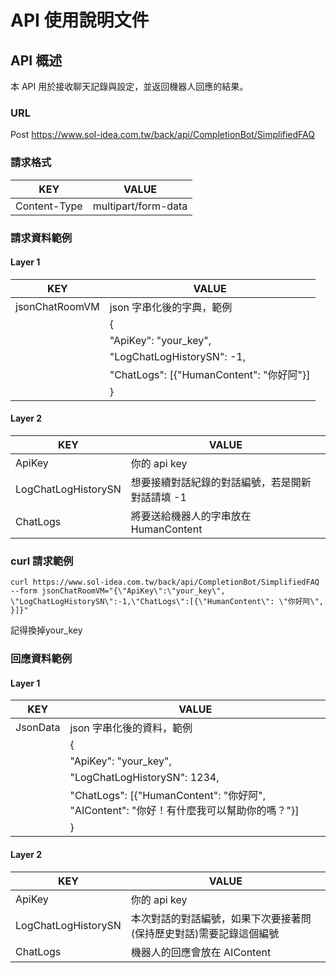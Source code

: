 # API 使用說明文件

## API 概述
本 API 用於接收聊天記錄與設定，並返回機器人回應的結果。

### URL
Post https://www.sol-idea.com.tw/back/api/CompletionBot/SimplifiedFAQ

### 請求格式
| KEY            | VALUE                |
| -------------- | -------------------- |
| Content-Type   | multipart/form-data  |

### 請求資料範例
#### Layer 1
| KEY            | VALUE                |
| -------------- | -------------------- |
| jsonChatRoomVM | json 字串化後的字典，範例 |
|                | {                   |
|                | "ApiKey": "your_key",|
|                | "LogChatLogHistorySN": -1,|
|                | "ChatLogs": [{"HumanContent": "你好阿"}]|
|                | }                   |

#### Layer 2
| KEY                   | VALUE                       |
| --------------------- | --------------------------- |
| ApiKey                | 你的 api key                |
| LogChatLogHistorySN   | 想要接續對話紀錄的對話編號，若是開新對話請填 -1 |
| ChatLogs              | 將要送給機器人的字串放在 HumanContent     |

### curl 請求範例
```
curl https://www.sol-idea.com.tw/back/api/CompletionBot/SimplifiedFAQ --form jsonChatRoomVM="{\"ApiKey\":\"your_key\", \"LogChatLogHistorySN\":-1,\"ChatLogs\":[{\"HumanContent\": \"你好阿\", }]}"
```
記得換掉your_key
### 回應資料範例
#### Layer 1
| KEY        | VALUE                      |
| ---------- | -------------------------- |
| JsonData   | json 字串化後的資料，範例     |
|            | {                         |
|            | "ApiKey": "your_key",      |
|            | "LogChatLogHistorySN": 1234,|
|            | "ChatLogs": [{"HumanContent": "你好阿", "AIContent": "你好！有什麼我可以幫助你的嗎？"}]|
|            | }                         |

#### Layer 2
| KEY                  | VALUE                     |
| -------------------- | ------------------------- |
| ApiKey               | 你的 api key              |
| LogChatLogHistorySN  | 本次對話的對話編號，如果下次要接著問(保持歷史對話)需要記錄這個編號         |
| ChatLogs             | 機器人的回應會放在 AIContent |

